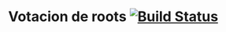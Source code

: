 # Votacion de roots [![Build Status](https://travis-ci.org/10PinesLabs/votacion-roots.svg?branch=master)](https://travis-ci.org/10PinesLabs/votacion-roots)
